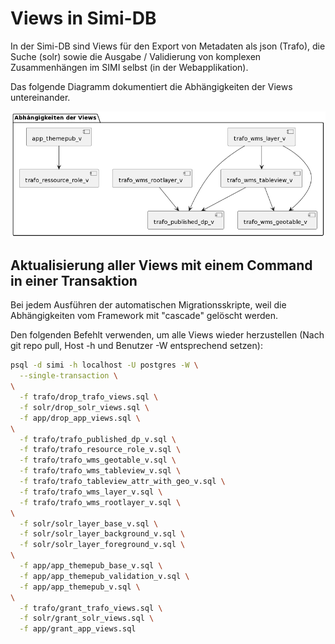 # Views in Simi-DB

In der Simi-DB sind Views für den Export von Metadaten als json (Trafo), die Suche (solr) sowie die Ausgabe / Validierung
von komplexen Zusammenhängen im SIMI selbst (in der Webapplikation).

Das folgende Diagramm dokumentiert die Abhängigkeiten der Views untereinander.

![view_dependencies](doc_resources/view_dependencies.png)

## Aktualisierung aller Views mit einem Command in einer Transaktion

Bei jedem Ausführen der automatischen Migrationsskripte, weil die Abhängigkeiten vom Framework mit "cascade" gelöscht werden.

Den folgenden Befehlt verwenden, um alle Views wieder herzustellen (Nach git repo pull, Host -h und Benutzer -W entsprechend setzen):

```bash
psql -d simi -h localhost -U postgres -W \
  --single-transaction \
\
  -f trafo/drop_trafo_views.sql \
  -f solr/drop_solr_views.sql \
  -f app/drop_app_views.sql \
\
  -f trafo/trafo_published_dp_v.sql \
  -f trafo/trafo_resource_role_v.sql \
  -f trafo/trafo_wms_geotable_v.sql \
  -f trafo/trafo_wms_tableview_v.sql \
  -f trafo/trafo_tableview_attr_with_geo_v.sql \
  -f trafo/trafo_wms_layer_v.sql \
  -f trafo/trafo_wms_rootlayer_v.sql \
\
  -f solr/solr_layer_base_v.sql \
  -f solr/solr_layer_background_v.sql \
  -f solr/solr_layer_foreground_v.sql \
\
  -f app/app_themepub_base_v.sql \
  -f app/app_themepub_validation_v.sql \
  -f app/app_themepub_v.sql \
\
  -f trafo/grant_trafo_views.sql \
  -f solr/grant_solr_views.sql \
  -f app/grant_app_views.sql
```